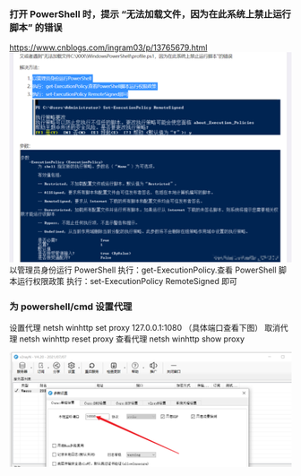 ### 打开 PowerShell 时，提示 “无法加载文件，因为在此系统上禁止运行脚本” 的错误

https://www.cnblogs.com/ingram03/p/13765679.html
![](./img/2022-01-08-16-15-06.png)
以管理员身份运行 PowerShell
执行：get-ExecutionPolicy.查看 PowerShell 脚本运行权限政策
执行：set-ExecutionPolicy RemoteSigned 即可

### 为 powershell/cmd 设置代理

设置代理
netsh winhttp set proxy 127.0.0.1:1080 （具体端口查看下图）
取消代理
netsh winhttp reset proxy
查看代理
netsh winhttp show proxy

![](./img/2022-01-15-16-31-19.png)
